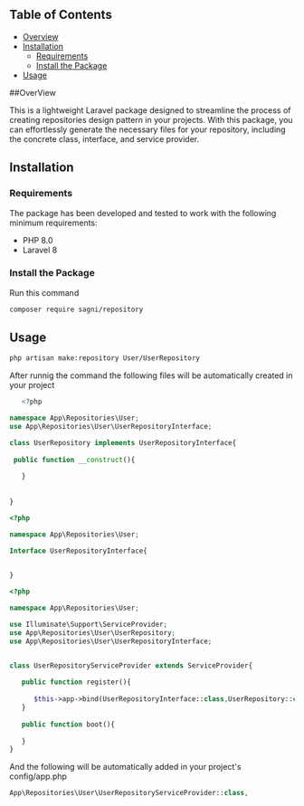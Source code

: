 ## Table of Contents

- [Overview](#overview)
- [Installation](#installation)
    - [Requirements](#requirements)
    - [Install the Package](#install-the-package)
- [Usage](#usage)

##OverView

This is a lightweight Laravel package designed to streamline the process of creating repositories design pattern in your projects. With this package, you can effortlessly generate the necessary files for your repository, including the concrete class, interface, and service provider.

## Installation

### Requirements
The package has been developed and tested to work with the following minimum requirements:

- PHP 8.0
- Laravel 8

### Install the Package
Run this command

```bash
composer require sagni/repository
```



## Usage

```bash
php artisan make:repository User/UserRepository
```

After runnig the command the following files will be automatically created in your project 

```php
   <?php

namespace App\Repositories\User;
use App\Repositories\User\UserRepositoryInterface;

class UserRepository implements UserRepositoryInterface{
 
 public function __construct(){
     
   }
   
   
}
```

```php
<?php

namespace App\Repositories\User;

Interface UserRepositoryInterface{

  
}
```

```php
<?php

namespace App\Repositories\User;

use Illuminate\Support\ServiceProvider;
use App\Repositories\User\UserRepository;
use App\Repositories\User\UserRepositoryInterface;


class UserRepositoryServiceProvider extends ServiceProvider{
   
   public function register(){
   
      $this->app->bind(UserRepositoryInterface::class,UserRepository::class);
   }
   
   public function boot(){
   
   }
}
```
And the following will be automatically added in your project's config/app.php

```php
App\Repositories\User\UserRepositoryServiceProvider::class,
```
